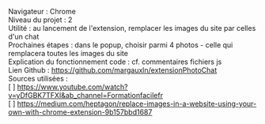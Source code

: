 Navigateur : Chrome <br/>
Niveau du projet : 2 <br/>
Utilité : au lancement de l'extension, remplacer les images du site par celles d'un chat <br/>
Prochaines étapes : dans le popup, choisir parmi 4 photos - celle qui remplacera toutes les images du site <br/>
Explication du fonctionnement code : cf. commentaires fichiers js <br/>
Lien Github : https://github.com/margauxln/extensionPhotoChat <br/>
Sources utilisées : <br/>
[ ] https://www.youtube.com/watch?v=yDfGBK7TFXI&ab_channel=Formationfacilefr <br/>
[ ] https://medium.com/heptagon/replace-images-in-a-website-using-your-own-with-chrome-extension-9b157bbd1687 <br/>
